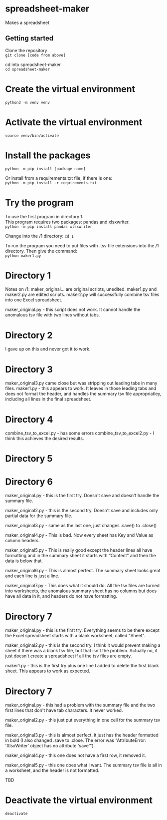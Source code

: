 # spreadsheet-maker
Makes a spreadsheet

## Getting started

Clone the repository  
```git clone [code from above]``` 

cd into spreadsheet-maker  
```cd spreadsheet-maker```

# Create the virtual environment
```python3 -m venv venv```

# Activate the virtual environment
```source venv/bin/activate```

# Install the packages
```python -m pip install [package name]```  
  
Or install from a requirements.txt file, if there is one:  
```python -m pip install -r requirements.txt```

# Try the program
To use the first program in directory 1:  
This program requires two packages: pandas and xlsxwriter.  
```python -m pip install pandas xlsxwriter```  

Change into the /1 directory:
```cd 1```  

To run the program you need to put files with .tsv file extensions into the /1 directory. Then give the command:  
```python maker1.py```  

# Directory 1
Notes on /1:
maker_original... are original scripts, unedited.
maker1.py and maker2.py are edited scripts.
maker2.py will successfully combine tsv files into one Excel spreadsheet.

maker_original.py - this script does not work. It cannot handle the anomalous tsv file with two lines without tabs.

# Directory 2
I gave up on this and never got it to work.

# Directory 3
maker_original3.py came close but was stripping out leading tabs in many files.
maker1.py - this appears to work. It leaves in those leading tabs and does not format the header, and handles the summary tsv file appropriatley, including all lines in the final spreadsheet.

# Directory 4
combine_tsv_to_excel.py - has some errors
combine_tsv_to_excel2.py - I think this achieves the desired results.

# Directory 5

# Directory 6
maker_original.py - this is the first try. Doesn't save and doesn't handle the summary file.

maker_original2.py - this is the second try. Doesn't save and includes only partial data for the summary file.

maker_original3.py - same as the last one, just changes .save() to .close()

maker_original4.py - This is bad. Now every sheet has Key and Value as column headers.

maker_original5.py - This is really good except the header lines all have formatting and in the summary sheet it starts with “Content” and then the data is below that.

maker_original6.py - This is almost perfect. The summary sheet looks great and each line is just a line. 

maker_original7.py - This does what it should do. All the tsv files are turned into worksheets, the anomalous summary sheet has no columns but does have all data in it, and headers do not have formatting.


# Directory 7
maker_original.py - this is the first try. Everything seems to be there except the Excel spreadsheet starts with a blank worksheet, called "Sheet".

maker_original2.py - this is the second try. I think it would prevent making a sheet if there was a blank tsv file, but that isn't the problem. Actually no, it just doesn't create a spreadsheet if all the tsv files are empty.

maker1.py - this is the first try plus one line I added to delete the first blank sheet. This appears to work as expected.


# Directory 7
maker_original.py - this had a problem with the summary file and the two first lines that don't have tab characters. It never worked.

maker_original2.py - this just put everything in one cell for the summary tsv file.

maker_original3.py - this is almost perfect, it just has the header formatted in bold (I also changed .save to .close. The error was "AttributeError: 'XlsxWriter' object has no attribute 'save'").

maker_original4.py - this one does not have a first row, it removed it.

maker_original5.py - this one does what I want. The summary tsv file is all in a worksheet, and the header is not formatted.



TBD

# Deactivate the virtual environment
```deactivate```
